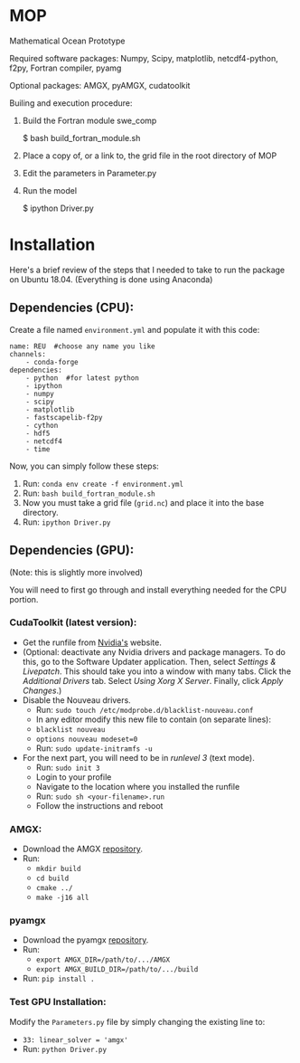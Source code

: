# MOP
Mathematical Ocean Prototype

Required software packages: Numpy, Scipy, matplotlib, netcdf4-python, f2py, Fortran compiler, pyamg

Optional packages: AMGX, pyAMGX, cudatoolkit

Builing and execution procedure:
1. Build the Fortran module swe_comp

   $ bash build_fortran_module.sh
2. Place a copy of, or a link to, the grid file in the root directory of MOP
3. Edit the parameters in Parameter.py
4. Run the model

   $ ipython Driver.py

# Installation
Here's a brief review of the steps that I needed to take to run the package on Ubuntu 18.04. (Everything is done using Anaconda) 
## Dependencies (CPU):
Create a file named ```environment.yml``` and populate it with this code:

    name: REU  #choose any name you like
    channels:
        - conda-forge
    dependencies:
        - python  #for latest python
        - ipython
        - numpy
        - scipy
        - matplotlib
        - fastscapelib-f2py
        - cython
        - hdf5
        - netcdf4
        - time

Now, you can simply follow these steps:

 1. Run: ```conda env create -f environment.yml```
 2. Run: ```bash build_fortran_module.sh```
 3. Now you must take a grid file (```grid.nc```) and place it into the base directory. 
 4. Run: ```ipython Driver.py```

## Dependencies (GPU):
(Note: this is slightly more involved)

You will need to first go through and install everything needed for the CPU portion.

### CudaToolkit (latest version):

 - Get the runfile from [Nvidia's](https://developer.nvidia.com/cuda-downloads) website.
 - (Optional: deactivate any Nvidia drivers and package managers. To do this, go to the Software Updater application. Then, select *Settings & Livepatch*. This should take you into a window with many tabs. Click the *Additional Drivers* tab. Select *Using Xorg X Server*. Finally, click *Apply Changes*.)
 - Disable the Nouveau drivers.
	 - Run: ```sudo touch /etc/modprobe.d/blacklist-nouveau.conf```
	 - In any editor modify this new file to contain (on separate lines): 
	 - ```blacklist nouveau```
	 - ```options nouveau modeset=0```
	 - Run: ```sudo update-initramfs -u```
 - For the next part, you will need to be in *runlevel 3* (text mode).
	 - Run: ```sudo init 3```
	 - Login to your profile
	 - Navigate to the location where you installed the runfile
	 - Run: ```sudo sh <your-filename>.run```
	 - Follow the instructions and reboot

### AMGX:

 - Download the AMGX [repository](https://github.com/NVIDIA/AMGX).
 - Run: 
	 - ```mkdir build```
	 - ```cd build```
	 - ```cmake ../```
	 - ```make -j16 all```

### pyamgx

 - Download the pyamgx [repository](https://github.com/shwina/pyamgx).
 - Run:
	 - ```export AMGX_DIR=/path/to/.../AMGX```
	 - ```export AMGX_BUILD_DIR=/path/to/.../build```
 - Run: ```pip install .```

### Test GPU Installation:
Modify the ```Parameters.py``` file by simply changing the existing line to:

 - ```33: linear_solver = 'amgx'```
 - Run: ```python Driver.py```

 


